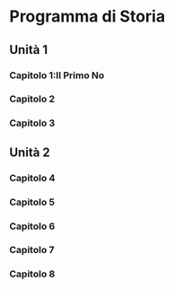 # Programma di Storia

## Unità 1
### Capitolo 1:Il Primo No
### Capitolo 2
### Capitolo 3



## Unità 2
### Capitolo 4
### Capitolo 5
### Capitolo 6
### Capitolo 7
### Capitolo 8

<!--stackedit_data:
eyJoaXN0b3J5IjpbLTc1NTM0NTE4NiwxOTE2MDcxODU5LC0yMD
g4NzQ2NjEyLDczMDk5ODExNl19
-->